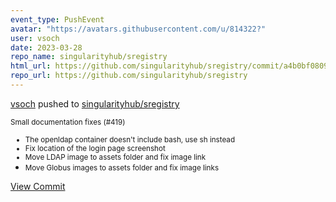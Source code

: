 ```yaml
---
event_type: PushEvent
avatar: "https://avatars.githubusercontent.com/u/814322?"
user: vsoch
date: 2023-03-28
repo_name: singularityhub/sregistry
html_url: https://github.com/singularityhub/sregistry/commit/a4b0bf0809d5b1915053140578863cba6f3e79f2
repo_url: https://github.com/singularityhub/sregistry
---
```


<a href='https://github.com/vsoch' target='_blank'>vsoch</a> pushed to <a href='https://github.com/singularityhub/sregistry' target='_blank'>singularityhub/sregistry</a>

<small>Small documentation fixes (#419)

* The openldap container doesn't include bash, use sh instead
* Fix location of the login page screenshot
* Move LDAP image to assets folder and fix image link
* Move Globus images to assets folder and fix image links</small>

<a href='https://github.com/singularityhub/sregistry/commit/a4b0bf0809d5b1915053140578863cba6f3e79f2' target='_blank'>View Commit</a>